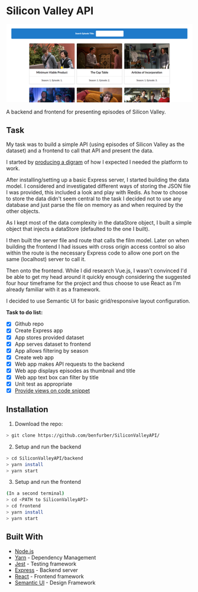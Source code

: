 # Silicon Valley API

![Screenshot of the frontend](https://github.com/benfurber/SiliconValleyAPI/blob/master/docs/screenshot.png "Screenshot of the frontend")

A backend and frontend for presenting episodes of Silicon Valley.

## Task
My task was to build a simple API (using episodes of Silicon Valley as the dataset) and a frontend to call that API and present the data.

I started by [producing a digram](https://github.com/benfurber/SiliconValleyAPI/blob/master/docs/workflow.png) of how I expected I needed the platform to work.

After installing/setting up a basic Express server, I started building the data model. I considered and investigated different ways of storing the JSON file I was provided, this included a look and play with Redis. As how to choose to store the data didn't seem central to the task I decided not to use any database and just parse the file on memory as and when required by the other objects.

As I kept most of the data complexity in the dataStore object, I built a simple object that injects a dataStore (defaulted to the one I built).

I then built the server file and route that calls the film model. Later on when building the frontend I had issues with cross origin access control so also within the route is the necessary Express code to allow one port on the same (localhost) server to call it.

Then onto the frontend. While I did research Vue.js, I wasn't convinced I'd be able to get my head around it quickly enough considering the suggested four hour timeframe for the project and thus choose to use React as I'm already familiar with it as a framework.

I decided to use Semantic UI for basic grid/responsive layout configuration.

**Task to do list:**
- [x] Github repo
- [x] Create Express app
- [x] App stores provided dataset
- [x] App serves dataset to frontend
- [x] App allows filtering by season
- [x] Create web app
- [x] Web app makes API requests to the backend
- [x] Web app displays episodes as thumbnail and title
- [x] Web app text box can filter by title
- [x] Unit test as appropriate
- [x] [Provide views on code snippet](https://github.com/benfurber/SiliconValleyAPI/blob/master/docs/codesnippet.md)

## Installation

1. Download the repo:
```sh
> git clone https://github.com/benfurber/SiliconValleyAPI/
```

2. Setup and run the backend
```sh
> cd SiliconValleyAPI/backend
> yarn install
> yarn start
```

3. Setup and run the frontend
```sh
(In a second terminal)
> cd <PATH to SiliconValleyAPI>
> cd frontend
> yarn install
> yarn start
```

## Built With

* [Node.js](http://nodejs.org/)
* [Yarn](https://yarnpkg.com/) - Dependency Management
* [Jest](http://jestjs.io/) - Testing framework
* [Express](https://expressjs.com/) - Backend server
* [React](https://reactjs.org/) - Frontend framework
* [Semantic UI](https://react.semantic-ui.com/) - Design Framework
